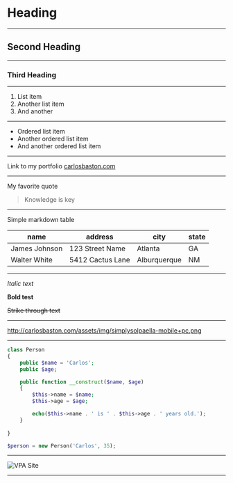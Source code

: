 
# Heading

---

## Second Heading

---

### Third Heading

---

1. List item
2. Another list item
3. And another

---

* Ordered list item
* Another ordered list item
* And another ordered list item

---

Link to my portfolio [carlosbaston.com](http://carlosbaston.com)

---

My favorite quote
> Knowledge is key

---

Simple markdown table

name | address | city | state
--- | --- | --- | ---
James Johnson | 123 Street Name | Atlanta | GA
Walter White | 5412 Cactus Lane | Alburquerque | NM

---

*Italic text*

**Bold test**

~~Strike through text~~

---

http://carlosbaston.com/assets/img/simplysolpaella-mobile+pc.png

---


```php
class Person
{
    public $name = 'Carlos';
    public $age;

    public function __construct($name, $age)
    {
        $this->name = $name;
        $this->age = $age;

        echo($this->name . ' is ' . $this->age . ' years old.');
    }
    
}

$person = new Person('Carlos', 35);
```

---

![VPA Site](http://carlosbaston.com/assets/img/vegaspoolaction-mobile+pc.png "Vegas Pool Action")

---
